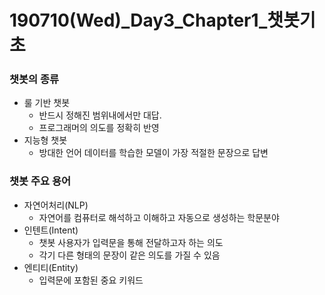 # 190710(Wed)\_Day3\_Chapter1\_챗봇기초

### 챗봇의 종류

- 룰 기반 챗봇
  - 반드시 정해진 범위내에서만 대답.
  - 프로그래머의 의도를 정확히 반영
- 지능형 챗봇
  - 방대한 언어 데이터를 학습한 모델이 가장 적절한 문장으로 답변

### 챗봇 주요 용어

- 자연어처리(NLP)
  - 자연어를 컴퓨터로 해석하고 이해하고 자동으로 생성하는 학문분야
- 인텐트(Intent)
  - 챗봇 사용자가 입력문을 통해 전달하고자 하는 의도
  - 각기 다른 형태의 문장이 같은 의도를 가질 수 있음
- 엔티티(Entity)
  - 입력문에 포함된 중요 키워드
